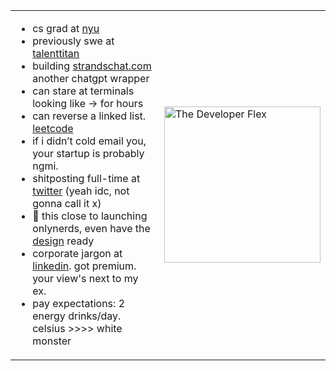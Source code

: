 <table>
<tr>
<td>

<div align="left">

- cs grad at [nyu](https://www.nyu.edu/)  
- previously swe at [talenttitan](https://talenttitan.com)
- building [strandschat.com](https://strandschat.com) another chatgpt wrapper
- can stare at terminals looking like → for hours    
- can reverse a linked list. [leetcode](https://leetcode.com/shresthkapoor7/)
- if i didn’t cold email you, your startup is probably ngmi.  
- shitposting full-time at [twitter](https://twitter.com/your-link) (yeah idc, not gonna call it x)  
- 🤏 this close to launching onlynerds, even have the [design](https://www.youtube.com/watch?v=xvFZjo5PgG0) ready
- corporate jargon at [linkedin](https://www.linkedin.com/in/shresth-kapoor-7skp/). got premium. your view's next to my ex.
- pay expectations: 2 energy drinks/day. celsius >>>> white monster

</div>

</td>
<td >
  <img src="https://github.com/user-attachments/assets/8d1fd288-4687-4f5d-8225-26519a069535" width="250" alt="The Developer Flex" />
</td>
</tr>
</table>
